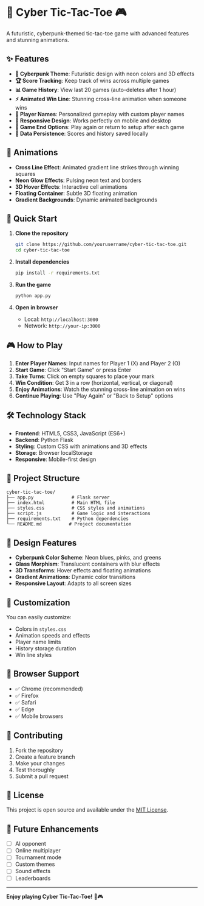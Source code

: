 # 🚀 Cyber Tic-Tac-Toe 🎮

A futuristic, cyberpunk-themed tic-tac-toe game with advanced features and stunning animations.

## ✨ Features

- **🎨 Cyberpunk Theme**: Futuristic design with neon colors and 3D effects
- **🏆 Score Tracking**: Keep track of wins across multiple games
- **📊 Game History**: View last 20 games (auto-deletes after 1 hour)
- **⚡ Animated Win Line**: Stunning cross-line animation when someone wins
- **👥 Player Names**: Personalized gameplay with custom player names
- **📱 Responsive Design**: Works perfectly on mobile and desktop
- **🎯 Game End Options**: Play again or return to setup after each game
- **💾 Data Persistence**: Scores and history saved locally

## 🎯 Animations

- **Cross Line Effect**: Animated gradient line strikes through winning squares
- **Neon Glow Effects**: Pulsing neon text and borders
- **3D Hover Effects**: Interactive cell animations
- **Floating Container**: Subtle 3D floating animation
- **Gradient Backgrounds**: Dynamic animated backgrounds

## 🚀 Quick Start

1. **Clone the repository**
   ```bash
   git clone https://github.com/yourusername/cyber-tic-tac-toe.git
   cd cyber-tic-tac-toe
   ```

2. **Install dependencies**
   ```bash
   pip install -r requirements.txt
   ```

3. **Run the game**
   ```bash
   python app.py
   ```

4. **Open in browser**
   - Local: `http://localhost:3000`
   - Network: `http://your-ip:3000`

## 🎮 How to Play

1. **Enter Player Names**: Input names for Player 1 (X) and Player 2 (O)
2. **Start Game**: Click "Start Game" or press Enter
3. **Take Turns**: Click on empty squares to place your mark
4. **Win Condition**: Get 3 in a row (horizontal, vertical, or diagonal)
5. **Enjoy Animations**: Watch the stunning cross-line animation on wins
6. **Continue Playing**: Use "Play Again" or "Back to Setup" options

## 🛠️ Technology Stack

- **Frontend**: HTML5, CSS3, JavaScript (ES6+)
- **Backend**: Python Flask
- **Styling**: Custom CSS with animations and 3D effects
- **Storage**: Browser localStorage
- **Responsive**: Mobile-first design

## 📁 Project Structure

```
cyber-tic-tac-toe/
├── app.py              # Flask server
├── index.html          # Main HTML file
├── styles.css          # CSS styles and animations
├── script.js           # Game logic and interactions
├── requirements.txt    # Python dependencies
└── README.md          # Project documentation
```

## 🎨 Design Features

- **Cyberpunk Color Scheme**: Neon blues, pinks, and greens
- **Glass Morphism**: Translucent containers with blur effects
- **3D Transforms**: Hover effects and floating animations
- **Gradient Animations**: Dynamic color transitions
- **Responsive Layout**: Adapts to all screen sizes

## 🔧 Customization

You can easily customize:
- Colors in `styles.css`
- Animation speeds and effects
- Player name limits
- History storage duration
- Win line styles

## 📱 Browser Support

- ✅ Chrome (recommended)
- ✅ Firefox
- ✅ Safari
- ✅ Edge
- ✅ Mobile browsers

## 🤝 Contributing

1. Fork the repository
2. Create a feature branch
3. Make your changes
4. Test thoroughly
5. Submit a pull request

## 📄 License

This project is open source and available under the [MIT License](LICENSE).

## 🎯 Future Enhancements

- [ ] AI opponent
- [ ] Online multiplayer
- [ ] Tournament mode
- [ ] Custom themes
- [ ] Sound effects
- [ ] Leaderboards

---

**Enjoy playing Cyber Tic-Tac-Toe!** 🚀🎮